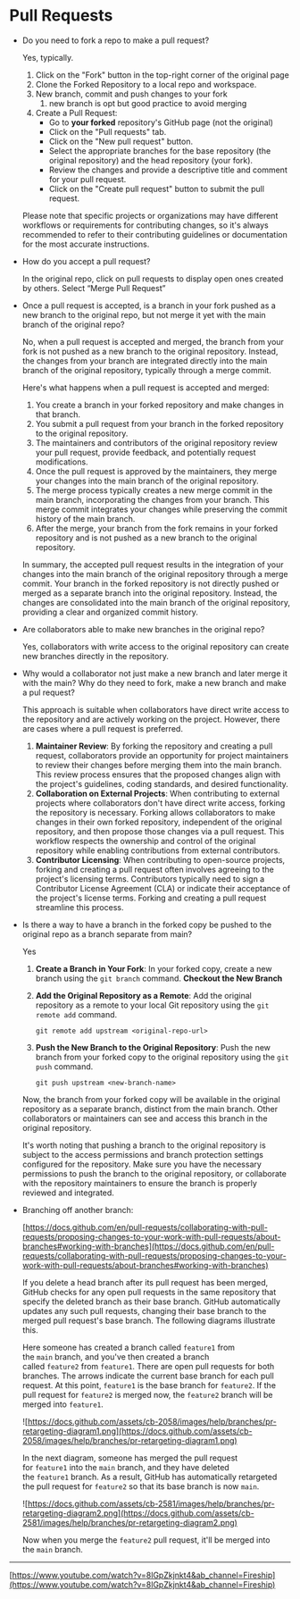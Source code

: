 # Pull Requests

- Do you need to fork a repo to make a pull request?
    
    Yes, typically.
    
    1. Click on the "Fork" button in the top-right corner of the original page
    2. Clone the Forked Repository to a local repo and workspace.
    3. New branch, commit and push changes to your fork
        1. new branch is opt but good practice to avoid merging 
    4. Create a Pull Request:
        - Go to **your forked** repository's GitHub page (not the original)
        - Click on the "Pull requests" tab.
        - Click on the "New pull request" button.
        - Select the appropriate branches for the base repository (the original repository) and the head repository (your fork).
        - Review the changes and provide a descriptive title and comment for your pull request.
        - Click on the "Create pull request" button to submit the pull request.
    
    Please note that specific projects or organizations may have different workflows or requirements for contributing changes, so it's always recommended to refer to their contributing guidelines or documentation for the most accurate instructions.
    
- How do you accept a pull request?
    
    In the original repo, click on pull requests to display open ones created by others. Select “Merge Pull Request”
    
- Once a pull request is accepted, is a branch in your fork pushed as a new branch to the original repo, but not merge it yet with the main branch of the original repo?
    
    No, when a pull request is accepted and merged, the branch from your fork is not pushed as a new branch to the original repository. Instead, the changes from your branch are integrated directly into the main branch of the original repository, typically through a merge commit.
    
    Here's what happens when a pull request is accepted and merged:
    
    1. You create a branch in your forked repository and make changes in that branch.
    2. You submit a pull request from your branch in the forked repository to the original repository.
    3. The maintainers and contributors of the original repository review your pull request, provide feedback, and potentially request modifications.
    4. Once the pull request is approved by the maintainers, they merge your changes into the main branch of the original repository.
    5. The merge process typically creates a new merge commit in the main branch, incorporating the changes from your branch. This merge commit integrates your changes while preserving the commit history of the main branch.
    6. After the merge, your branch from the fork remains in your forked repository and is not pushed as a new branch to the original repository.
    
    In summary, the accepted pull request results in the integration of your changes into the main branch of the original repository through a merge commit. Your branch in the forked repository is not directly pushed or merged as a separate branch into the original repository. Instead, the changes are consolidated into the main branch of the original repository, providing a clear and organized commit history.
    
- Are collaborators able to make new branches in the original repo?
    
    Yes, collaborators with write access to the original repository can create new branches directly in the repository. 
    
- Why would a collaborator not just make a new branch and later merge it with the main? Why do they need to fork, make a new branch and make a pul request?
    
    This approach is suitable when collaborators have direct write access to the repository and are actively working on the project. However, there are cases where a pull request is preferred. 
    
    1. **Maintainer Review**: By forking the repository and creating a pull request, collaborators provide an opportunity for project maintainers to review their changes before merging them into the main branch. This review process ensures that the proposed changes align with the project's guidelines, coding standards, and desired functionality.
    2. **Collaboration on External Projects**: When contributing to external projects where collaborators don't have direct write access, forking the repository is necessary. Forking allows collaborators to make changes in their own forked repository, independent of the original repository, and then propose those changes via a pull request. This workflow respects the ownership and control of the original repository while enabling contributions from external contributors.
    3. **Contributor Licensing**: When contributing to open-source projects, forking and creating a pull request often involves agreeing to the project's licensing terms. Contributors typically need to sign a Contributor License Agreement (CLA) or indicate their acceptance of the project's license terms. Forking and creating a pull request streamline this process.
- Is there a way to have a branch in the forked copy be pushed to the original repo as a branch separate from main?
    
    Yes
    
    1. **Create a Branch in Your Fork**: In your forked copy, create a new branch using the `git branch` command. **Checkout the New Branch**
    2. **Add the Original Repository as a Remote**: Add the original repository as a remote to your local Git repository using the `git remote add` command.
        
        ```
        git remote add upstream <original-repo-url>
        ```
        
    3. **Push the New Branch to the Original Repository**: Push the new branch from your forked copy to the original repository using the `git push` command.
        
        ```
        git push upstream <new-branch-name>
        ```
        
    
    Now, the branch from your forked copy will be available in the original repository as a separate branch, distinct from the main branch. Other collaborators or maintainers can see and access this branch in the original repository.
    
    It's worth noting that pushing a branch to the original repository is subject to the access permissions and branch protection settings configured for the repository. Make sure you have the necessary permissions to push the branch to the original repository, or collaborate with the repository maintainers to ensure the branch is properly reviewed and integrated.
    
- Branching off another branch:
    
    [https://docs.github.com/en/pull-requests/collaborating-with-pull-requests/proposing-changes-to-your-work-with-pull-requests/about-branches#working-with-branches](https://docs.github.com/en/pull-requests/collaborating-with-pull-requests/proposing-changes-to-your-work-with-pull-requests/about-branches#working-with-branches)
    
    If you delete a head branch after its pull request has been merged, GitHub checks for any open pull requests in the same repository that specify the deleted branch as their base branch. GitHub automatically updates any such pull requests, changing their base branch to the merged pull request's base branch. The following diagrams illustrate this.
    
    Here someone has created a branch called `feature1` from the `main` branch, and you've then created a branch called `feature2` from `feature1`. There are open pull requests for both branches. The arrows indicate the current base branch for each pull request. At this point, `feature1` is the base branch for `feature2`. If the pull request for `feature2` is merged now, the `feature2` branch will be merged into `feature1`.
    
    ![https://docs.github.com/assets/cb-2058/images/help/branches/pr-retargeting-diagram1.png](https://docs.github.com/assets/cb-2058/images/help/branches/pr-retargeting-diagram1.png)
    
    In the next diagram, someone has merged the pull request for `feature1` into the `main` branch, and they have deleted the `feature1` branch. As a result, GitHub has automatically retargeted the pull request for `feature2` so that its base branch is now `main`.
    
    ![https://docs.github.com/assets/cb-2581/images/help/branches/pr-retargeting-diagram2.png](https://docs.github.com/assets/cb-2581/images/help/branches/pr-retargeting-diagram2.png)
    
    Now when you merge the `feature2` pull request, it'll be merged into the `main` branch.
    

---

[https://www.youtube.com/watch?v=8lGpZkjnkt4&ab_channel=Fireship](https://www.youtube.com/watch?v=8lGpZkjnkt4&ab_channel=Fireship)